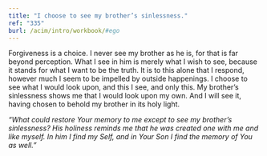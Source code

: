```yaml
---
title: "I choose to see my brother’s sinlessness."
ref: "335"
burl: /acim/intro/workbook/#ego
---
```


Forgiveness is a choice. I never see my brother as he is, for that is
far beyond perception. What I see in him is merely what I wish to see,
because it stands for what I want to be the truth. It is to this alone
that I respond, however much I seem to be impelled by outside
happenings. I choose to see what I would look upon, and this I see, and
only this. My brother’s sinlessness shows me that I would look upon my
own. And I will see it, having chosen to behold my brother in its holy
light.

*“What could restore Your memory to me except to see my brother’s
sinlessness? His holiness reminds me that he was created one with me and
like myself. In him I find my Self, and in Your Son I find the memory of
You as well.”*

